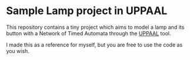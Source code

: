 # Sample Lamp project in UPPAAL

This repository contains a tiny project which aims to model a lamp and its button with a Network of Timed Automata through the [UPPAAL](https://uppaal.org/) tool.

I made this as a reference for myself, but you are free to use the code as you wish.
